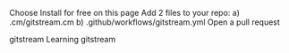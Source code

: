 Choose Install for free on this page
Add 2 files to your repo:
a) .cm/gitstream.cm
b) .github/workflows/gitstream.yml
Open a pull request

gitstream
Learning gitstream
